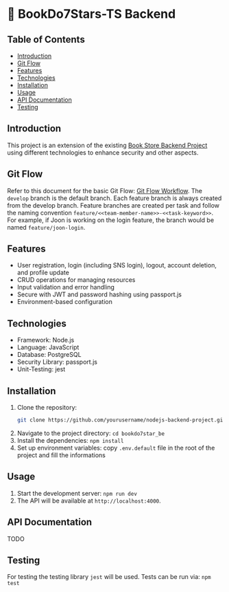 # 🌌 BookDo7Stars-TS Backend

## Table of Contents
- [Introduction](#introduction)
- [Git Flow](#git-flow)
- [Features](#features)
- [Technologies](#technologies)
- [Installation](#installation)
- [Usage](#usage)
- [API Documentation](#api-documentation)
- [Testing](#testing)

## Introduction
This project is an extension of the existing [Book Store Backend Project](https://github.com/7CodeCrew/book-store-be) using different technologies to enhance security and other aspects.

## Git Flow
Refer to this document for the basic Git Flow: [Git Flow Workflow](https://www.atlassian.com/git/tutorials/comparing-workflows/gitflow-workflow).
The `develop` branch is the default branch. Each feature branch is always created from the develop branch. Feature branches are created per task and follow the naming convention `feature/<<team-member-name>>-<<task-keyword>>`. For example, if Joon is working on the login feature, the branch would be named `feature/joon-login`.

## Features
- User registration, login (including SNS login), logout, account deletion, and profile update
- CRUD operations for managing resources
- Input validation and error handling
- Secure with JWT and password hashing using passport.js
- Environment-based configuration

## Technologies
- Framework: Node.js
- Language: JavaScript
- Database: PostgreSQL
- Security Library: passport.js
- Unit-Testing: jest

## Installation
1. Clone the repository:
   ```sh
   git clone https://github.com/yourusername/nodejs-backend-project.git
2. Navigate to the project directory:
   `cd bookdo7star_be`
3. Install the dependencies:
   `npm install`
4. Set up environment variables:
   copy `.env.default` file in the root of the project and fill the informations

## Usage
1. Start the development server:
   `npm run dev`
2. The API will be available at `http://localhost:4000`.

## API Documentation
TODO

## Testing
For testing the testing library `jest` will be used.
Tests can be run via:
   `npm test`
 
